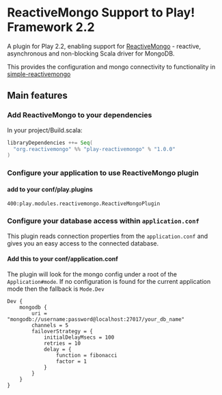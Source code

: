 # ReactiveMongo Support to Play! Framework 2.2

A plugin for Play 2.2, enabling support for [ReactiveMongo](http://reactivemongo.org) - reactive, asynchronous and non-blocking Scala driver for MongoDB.

This provides the configuration and mongo connectivity to functionality in [simple-reactivemongo](https://github.com/hmrc/simple-reactivemongo)

## Main features

### Add ReactiveMongo to your dependencies

In your project/Build.scala:

```scala
libraryDependencies ++= Seq(
  "org.reactivemongo" %% "play-reactivemongo" % "1.0.0"
)
```

### Configure your application to use ReactiveMongo plugin

#### add to your conf/play.plugins

``` 
400:play.modules.reactivemongo.ReactiveMongoPlugin
```


### Configure your database access within `application.conf`

This plugin reads connection properties from the `application.conf` and gives you an easy access to the connected database.

#### Add this to your conf/application.conf

The plugin will look for the mongo config under a root of the `Application#mode`. If no configuration is found for the current application mode then the fallback is `Mode.Dev`

```
Dev {
    mongodb {
        uri = "mongodb://username:password@localhost:27017/your_db_name"
        channels = 5
        failoverStrategy = {
            initialDelayMsecs = 100
            retries = 10
            delay = {
                function = fibonacci
                factor = 1
            }
        }
    }
}
```

